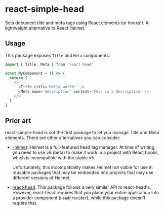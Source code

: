 # react-simple-head

Sets document title and meta tags using React elements (or hooks!). A lightweight alternative to React Helmet.

## Usage

This package exposes `Title` and `Meta` components.


```js
import { Title, Meta } from 'react-head'

const MyComponent = () => {
  return (
    <>
      <Title title='Hello world!' />
      <Meta name='description' content='This is a description' />
    </>
  )
}
```

## Prior art
react-simple-head is not the first package to let you manage Title and Meta elements. There are other alternatives you can consider:


- [Helmet]: Helmet is a full-featured head tag manager. At time of writing, you need to use v6 (beta) to make it work in a project with React hooks, which is incompatible with the stable v5.

  Unfortunately, this incompatibility makes Helmet not viable for use in reusable packages that may be embedded into projects that may use different versions of Helmet.

- [react-head]: This package follows a very similar API to react-head's. However, react-head requires that you place your entire application into a provider component (`HeadProvider`), while this package doesn't require that.

[helmet]: https://yarn.pm/react-helmet
[react-head]: https://yarn.pm/react-head

